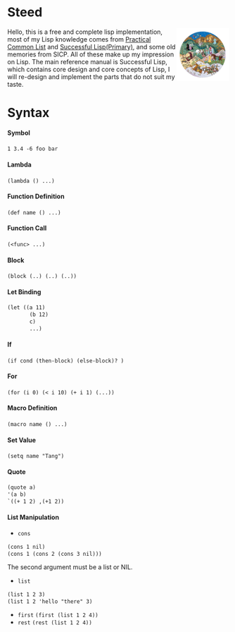# Steed
<img src="logo.png?raw=true" align="right" alt="" weight="120" height="120"/>Hello, this is a free and complete lisp implementation, most of my Lisp knowledge comes from [Practical Common List](https://gigamonkeys.com/book/) and [Successful Lisp(Primary)](https://dept-info.labri.fr/~strandh/Teaching/MTP/Common/David-Lamkins/contents.html),
and some old memories from SICP. All of these make up my impression on Lisp.
The main reference manual is Successful Lisp, which contains core design and core concepts of Lisp, I will re-design and implement the parts that do not suit my taste.

# Syntax
#### **Symbol** 
`1 3.4 -6 foo bar`
#### **Lambda** 
`(lambda () ...)`
#### **Function Definition** 
`(def name () ...)`
#### **Function Call** 
`(<func> ...)`
#### **Block**
`(block (..) (..) (..))`
#### **Let Binding** 
```
(let ((a 11)
       (b 12) 
       c) 
       ...)
```
#### **If** 
`(if cond (then-block) (else-block)? )`
#### **For** 
`(for (i 0) (< i 10) (+ i 1) (...))`
#### **Macro Definition** 
`(macro name () ...)`
#### **Set Value** 
`(setq name "Tang")`
#### **Quote**
```
(quote a)
'(a b)
`((+ 1 2) ,(+1 2))
```
#### **List Manipulation**
- `cons`
```
(cons 1 nil)
(cons 1 (cons 2 (cons 3 nil)))
```
The second argument must be a list or NIL.
- `list`
```
(list 1 2 3)
(list 1 2 'hello "there" 3)
```
- `first` `(first (list 1 2 4))`
- `rest` `(rest (list 1 2 4))`